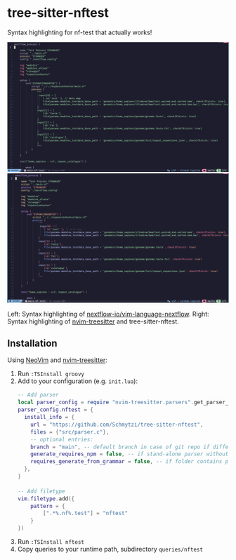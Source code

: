 # tree-sitter-nftest
Syntax highlighting for nf-test that actually works!

![before](docs/img/before.png) ![after](docs/img/after.png)

Left: Syntax highlighting of [nextflow-io/vim-language-nextflow](https://github.com/nextflow-io/vim-language-nextflow).
Right: Syntax highlighting of [nvim-treesitter](https://github.com/nvim-treesitter/nvim-treesitter) and tree-sitter-nftest.

## Installation
Using [NeoVim](https://neovim.io) and [nvim-treesitter](https://github.com/nvim-treesitter/nvim-treesitter):

1. Run `:TSInstall groovy`
2. Add to your configuration (e.g. `init.lua`):
   ```lua
   -- Add parser
   local parser_config = require "nvim-treesitter.parsers".get_parser_configs()
   parser_config.nftest = {
     install_info = {
       url = "https://github.com/Schmytzi/tree-sitter-nftest",
       files = {"src/parser.c"}, 
       -- optional entries:
       branch = "main", -- default branch in case of git repo if different from master
       generate_requires_npm = false, -- if stand-alone parser without npm dependencies
       requires_generate_from_grammar = false, -- if folder contains pre-generated src/parser.c
     },
   }

   -- Add filetype
   vim.filetype.add({
       pattern = {
           [".*%.nf%.test"] = "nftest"
       }
   })
   ```
3. Run `:TSInstall nftest`
4. Copy queries to your runtime path, subdirectory `queries/nftest`


